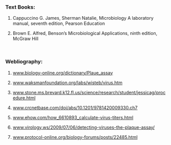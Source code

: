 
### Text Books:
 
1.	Cappuccino G. James, Sherman Natalie, Microbiology A laboratory manual, seventh edition, Pearson Education

2.	Brown E. Alfred, Benson’s Microbiological Applications, ninth edition, McGraw Hill
 
&nbsp;

 
### Webliography:
 
1.	www.biology-online.org/dictionary/Plaue_assay

2.	www.waksmanfoundation.org/labs/wisteb/virus.htm

3.	www.stone.ms.brevard.k12.fl.us/science/research/student/jessicag/procedure.html

4.	www.crcnetbase.com/doi/abs/10.1201/9781420009330.ch7

5.	www.ehow.com/how_6610893_calculate-virus-titers.html

6.	www.virology.ws/2009/07/06/detecting-viruses-the-plaque-assay/

7.	www.protocol-online.org/biology-forums/posts/22485.html
